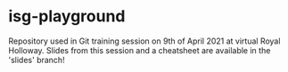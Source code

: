 # isg-playground

Repository used in Git training session on 9th of April 2021 at virtual Royal Holloway.
Slides from this session and a cheatsheet are available in the 'slides' branch!
